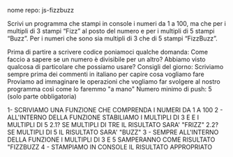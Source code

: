 nome repo: js-fizzbuzz
<!-- TRACCIA -->
Scrivi un programma che stampi in console i numeri da 1 a 100, ma che per i multipli di 3 stampi “Fizz” al posto del numero e per i multipli di 5 stampi “Buzz”. Per i numeri che sono sia multipli di 3 che di 5 stampi “FizzBuzz”.

Prima di partire a scrivere codice poniamoci qualche domanda:
Come faccio a sapere se un numero è divisibile per un altro? Abbiamo visto qualcosa di particolare che possiamo usare?
Consigli del giorno:
Scriviamo sempre prima dei commenti in italiano per capire cosa vogliamo fare
Proviamo ad immaginare le operazioni che vogliamo far svolgere al nostro programma così come lo faremmo "a mano"
Numero minimo di push: 5 (solo parte obbligatoria)


<!-- PSEUDO CODICE -->

<!-- ESERCIZIO BASE -->
1- SCRIVIAMO UNA FUNZIONE CHE COMPRENDA I NUMERI DA 1 A 100
2 - ALL'INTERNO DELLA FUNZIONE STABILIAMO I MULTIPLI DI 3 E E I MULTIPLI DI 5
    2.1? SE MULTIPLI DI TRE IL RISULTATO SARA' "FRIZZ"
    2.2? SE MULTIPLI DI 5 IL RISULTATO SARA' "BUZZ"
3 - SEMPRE ALL'INTERNO DELLA FUNZIONE I MULTIPLI DI 3 E 5 SAMPERANNO COME RISULTATO "FIZZBUZZ
4 - STAMPIAMO IN CONSOLE IL RISULTATO APPROPRIATO